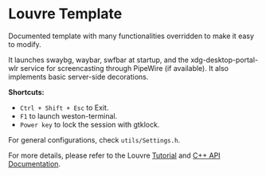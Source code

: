 # Louvre Template

Documented template with many functionalities overridden to make it easy to modify.

It launches swaybg, waybar, swfbar at startup, and the xdg-desktop-portal-wlr service for screencasting through PipeWire (if available). It also implements basic server-side decorations.

**Shortcuts:**

- `Ctrl + Shift + Esc` to Exit.
- `F1` to launch weston-terminal.
- `Power key` to lock the session with gtklock.

For general configurations, check `utils/Settings.h`.

For more details, please refer to the Louvre [Tutorial](https://cuarzosoftware.github.io/Louvre/tutorial_tmp.html) and [C++ API Documentation](https://cuarzosoftware.github.io/Louvre/annotated.html).
